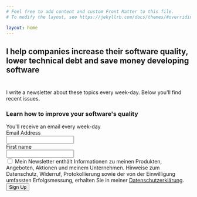 ```yaml
---
# Feel free to add content and custom Front Matter to this file.
# To modify the layout, see https://jekyllrb.com/docs/themes/#overriding-theme-defaults

layout: home
---
```


<h2>I help companies increase their software quality, lower technical debt and save money developing software</h2>

<div style="margin-top: 40px">
I write a newsletter about these topics every week-day. Below you'll find recent issues.
<form action="https://www.getdrip.com/forms/423308711/submissions" method="post" data-drip-embedded-form="423308711">
  <h3 data-drip-attribute="headline">Learn how to improve your software&#39;s quality</h3>
  <div data-drip-attribute="description">You'll receive an email every week-day</div>
    <div>
        <label for="drip-email">Email Address</label><br />
        <input type="email" id="drip-email" name="fields[email]" value="" />
    </div>
    <div>
        <label for="drip-first-name">First name</label><br />
        <input type="text" id="drip-first-name" name="fields[first_name]" value="" />
    </div>
    <div>
        <input type="hidden" name="fields[eu_consent]" id="drip-eu-consent-denied" value="denied" />
        <input type="checkbox" name="fields[eu_consent]" id="drip-eu-consent" value="granted" />
        <label for="drip-eu-consent">Mein Newsletter enthält Informationen zu meinen Produkten, Angeboten, Aktionen und meinem Unternehmen. Hinweise zum Datenschutz, Widerruf, Protokollierung sowie der von der Einwilligung umfassten Erfolgsmessung, erhalten Sie in meiner <a href="https://www.holgerfrohloff.de/datenschutz">Datenschutzerklärung</a>.</label>
    </div>
    <div>
        <input type="hidden" name="fields[eu_consent_message]" value="Mein Newsletter enthält Informationen zu meinen Produkten, Angeboten, Aktionen und meinem Unternehmen. Hinweise zum Datenschutz, Widerruf, Protokollierung sowie der von der Einwilligung umfassten Erfolgsmessung, erhalten Sie in meiner Datenschutzerklärung (https://www.holgerfrohloff.de/datenschutz).">
    </div>
  <div>
    <input type="submit" value="Sign Up" data-drip-attribute="sign-up-button" />
  </div>
</form>


</div>
